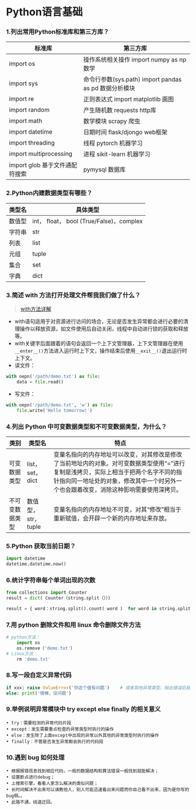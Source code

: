 # Python语言基础

### 1.列出常用Python标准库和第三方库？

标准库		 | 第三方库	
------------ | ------------
import os	 | 操作系统相关操作	import numpy as np	数学
import sys	 | 命令行参数(sys.path)	import pandas as pd	数据分析模块
import re	 | 正则表达式	import matplotlib	画图
import random	 | 产生随机数	requests	http库
import math	 | 数学模块	scrapy 	爬虫
import datetime	 | 日期时间	flask/djongo	web框架
import threading	 | 线程	pytorch	机器学习
import multiprocessing	 | 进程	sikit-learn	机器学习
import glob	基于文件通配符搜索	 | pymysql	数据库

### 2.Python内建数据类型有哪些？
类型名		 | 具体类型	
------------ | ------------
数值型	 | int， float， bool (True/False)，complex
字符串	 | str
列表	 | list
元组	 | tuple
集合	 | set
字典	 | dict

### 3.简述 with 方法打开处理文件帮我我们做了什么？
> [with方法详解](https://www.ibm.com/developerworks/cn/opensource/os-cn-pythonwith/)

* with语句适用于对资源进行访问的场合，无论是否发生异常都会进行必要的清理操作以释放资源，如文件使用后自动关闭，线程中自动进行锁的获取和释放等。
* with关键字后面跟着的语句会返回一个上下文管理器，上下文管理器在使用```__enter__()```方法进入运行时上下文，操作结束后使用```__exit__()```退出运行时上下文。
* 读文件：
```python
with oepn('/path/demo.txt') as file:
	data = file.read()
```
* 写文件：
```python
with oepn('/path/demo.txt', 'w') as file:
	file.write('Hello tomorrow!')
```


### 4.列出 Python 中可变数据类型和不可变数据类型，为什么？
  类别		 | 类型名		| 特点	
------------ | ------------ | ------------
可变数据类型	 |  list，set， dict	 | 变量名指向的内存地址可以改变，对其修改是修改了当前地址内的对象。对可变数据类型使用“=”进行复制是浅拷贝，实际上相当于把两个名字不同的指针指向同一地址处的对象，修改其中一个时另外一个也会跟着改变，消除这种影响需要使用深拷贝。
不可变数据类型 | 	数值型，str，tuple | 	变量名指向的内存地址不可变，对其“修改”相当于重新赋值，会开辟一个新的内存地址来存放。

### 5.Python 获取当前日期？
```python
import datetime
datetime.datetime.now()
```

### 6.统计字符串每个单词出现的次数
```python
from collections import Counter
result = dict( Counter（string.split（））)

result = { word：string.split().count( word )  for word in string.split（）}
```

### 7.用 python 删除文件和用 linux 命令删除文件方法
```python
# python方法：
	import os
	os.remove（'demo.txt'）
# Linux方法：
	rm 'demo.txt'
```
	
### 8.写一段自定义异常代码
```python
if xxx: raise ValueError('你这个值有问题')    # 或者其他异常类型，抛出错误后就不会执行下面的语句了
else: print('很棒，没问题')
```

### 9.举例说明异常模块中 try except else finally 的相关意义
	• try：需要检测的异常代码片段
	• except：发生需要重点检查的异常类型时执行的操作
	• else：发生除了上面except中出现的异常以外其他的异常类型时执行的操作
	• finally：不管是否发生异常都会执行的代码段

### 10.遇到 bug 如何处理
	• 根据报错信息找到相应代码，一般的数据结构和算法错误一般找到就能解决；
	• 设置断点进行debug；
	• 上搜索引擎，看看人家怎么解决的类似问题；
	• 长时间解决不出来可以请教他人，别人可能迅速看出来问题而你自己看不出来，因为是你写的bug啊。。
	• 此路不通，绕道迂回。

